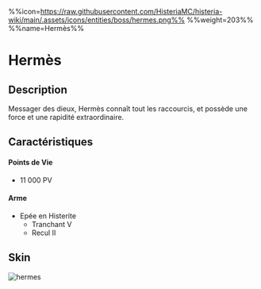 %%icon=https://raw.githubusercontent.com/HisteriaMC/histeria-wiki/main/.assets/icons/entities/boss/hermes.png%%
%%weight=203%%
%%name=Hermès%%
# Hermès

## Description 
Messager des dieux, Hermès connaît tout les raccourcis, et possède une force et une rapidité extraordinaire.

## Caractéristiques

#### __Points de Vie__
+ 11 000 PV

#### __Arme__
+ Epée en Histerite
  - Tranchant V
  - Recul II

## Skin
![hermes](https://raw.githubusercontent.com/HisteriaMC/histeria-wiki/main/.assets/entities/boss/hermes.png)
